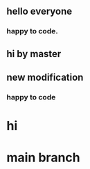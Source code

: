 ## hello everyone
### happy to code.
## hi by master
## new modification
### happy to code
# hi
# main branch 
